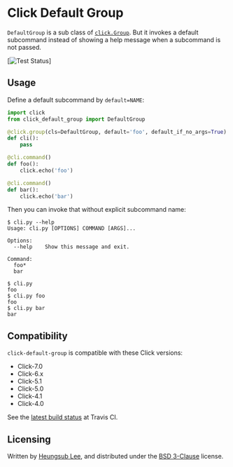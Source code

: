 Click Default Group
===================

`DefaultGroup` is a sub class of [`click.Group`](https://click.pocoo.org/6/api/#click.Group).  But it invokes a default
subcommand instead of showing a help message when a subcommand is not passed.

[![Test Status](https://github.com/click-contrib/click-default-group/actions/workflows/test.yaml/badge.svg)]

Usage
-----

Define a default subcommand by `default=NAME`:

```python
import click
from click_default_group import DefaultGroup

@click.group(cls=DefaultGroup, default='foo', default_if_no_args=True)
def cli():
    pass

@cli.command()
def foo():
    click.echo('foo')

@cli.command()
def bar():
    click.echo('bar')
```

Then you can invoke that without explicit subcommand name:

```console
$ cli.py --help
Usage: cli.py [OPTIONS] COMMAND [ARGS]...

Options:
  --help    Show this message and exit.

Command:
  foo*
  bar

$ cli.py
foo
$ cli.py foo
foo
$ cli.py bar
bar
```

Compatibility
-------------

`click-default-group` is compatible with these Click versions:

- Click-7.0
- Click-6.x
- Click-5.1
- Click-5.0
- Click-4.1
- Click-4.0

See the [latest build status](https://travis-ci.org/click-contrib/click-default-group)
at Travis CI.

Licensing
---------

Written by [Heungsub Lee], and distributed under the [BSD 3-Clause] license.

[Heungsub Lee]: https://subl.ee/
[BSD 3-Clause]: https://opensource.org/licenses/BSD-3-Clause
